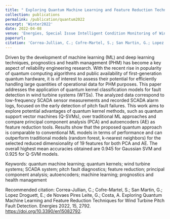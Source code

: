 ```yaml
---
title: " Exploring Quantum Machine Learning and Feature Reduction Techniques for Wind Turbine Pitch Fault Detection"
collection: publications
permalink: /publication/quantum2022
excerpt: 'Winter2022'
date: 2022-04-08
venue: 'Energies, Special Issue Intelligent Condition Monitoring of Wind Power Systems'
paperurl: 
citation: 'Correa-Jullian, C.; Cofre-Martel, S.; San Martin, G.; Lopez Droguett, E.; de Novaes Pires Leite, G.; Costa, A. Exploring Quantum Machine Learning and Feature Reduction Techniques for Wind Turbine Pitch Fault Detection. Energies 2022, 15, 2792. https://doi.org/10.3390/en15082792'
---
```

Driven by the development of machine learning (ML) and deep learning techniques, prognostics and health management (PHM) has become a key aspect of reliability engineering research. With the recent rise in popularity of quantum computing algorithms and public availability of first-generation quantum hardware, it is of interest to assess their potential for efficiently handling large quantities of operational data for PHM purposes. This paper addresses the application of quantum kernel classification models for fault detection in wind turbine systems (WTSs). The analyzed data correspond to low-frequency SCADA sensor measurements and recorded SCADA alarm logs, focused on the early detection of pitch fault failures. This work aims to explore potential advantages of quantum kernel methods, such as quantum support vector machines (Q-SVMs), over traditional ML approaches and compare principal component analysis (PCA) and autoencoders (AE) as feature reduction tools. Results show that the proposed quantum approach is comparable to conventional ML models in terms of performance and can outperform traditional models (random forest, k-nearest neighbors) for the selected reduced dimensionality of 19 features for both PCA and AE. The overall highest mean accuracies obtained are 0.945 for Gaussian SVM and 0.925 for Q-SVM models. 

Keywords: quantum machine learning; quantum kernels; wind turbine systems; SCADA system; pitch fault diagnostics; feature reduction; principal component analysis; autoencoders; machine learning; prognostics and health management

Recommended citation: Correa-Jullian, C.; Cofre-Martel, S.; San Martin, G.; Lopez Droguett, E.; de Novaes Pires Leite, G.; Costa, A. Exploring Quantum Machine Learning and Feature Reduction Techniques for Wind Turbine Pitch Fault Detection. Energies 2022, 15, 2792. https://doi.org/10.3390/en15082792.
